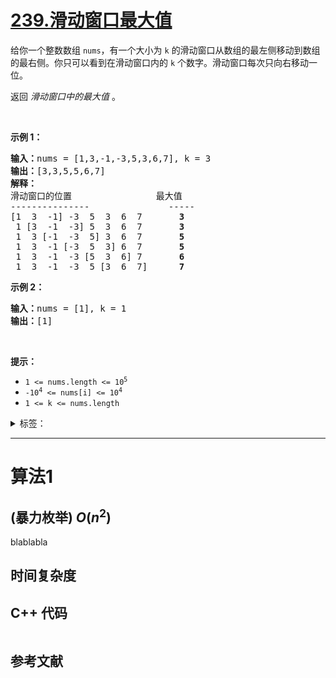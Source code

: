 # [239.滑动窗口最大值](https://leetcode.cn/problems/sliding-window-maximum/)

<p>给你一个整数数组 <code>nums</code>，有一个大小为&nbsp;<code>k</code><em>&nbsp;</em>的滑动窗口从数组的最左侧移动到数组的最右侧。你只可以看到在滑动窗口内的 <code>k</code>&nbsp;个数字。滑动窗口每次只向右移动一位。</p>

<p>返回 <em>滑动窗口中的最大值 </em>。</p>

<p>&nbsp;</p>

<p><strong>示例 1：</strong></p>

<pre>
<b>输入：</b>nums = [1,3,-1,-3,5,3,6,7], k = 3
<b>输出：</b>[3,3,5,5,6,7]
<b>解释：</b>
滑动窗口的位置                最大值
---------------               -----
[1  3  -1] -3  5  3  6  7       <strong>3</strong>
 1 [3  -1  -3] 5  3  6  7       <strong>3</strong>
 1  3 [-1  -3  5] 3  6  7      <strong> 5</strong>
 1  3  -1 [-3  5  3] 6  7       <strong>5</strong>
 1  3  -1  -3 [5  3  6] 7       <strong>6</strong>
 1  3  -1  -3  5 [3  6  7]      <strong>7</strong>
</pre>

<p><strong>示例 2：</strong></p>

<pre>
<b>输入：</b>nums = [1], k = 1
<b>输出：</b>[1]
</pre>

<p>&nbsp;</p>

<p><b>提示：</b></p>

<ul>
	<li><code>1 &lt;= nums.length &lt;= 10<sup>5</sup></code></li>
	<li><code>-10<sup>4</sup>&nbsp;&lt;= nums[i] &lt;= 10<sup>4</sup></code></li>
	<li><code>1 &lt;= k &lt;= nums.length</code></li>
</ul>

<details>
<summary>标签：</summary>
['队列', '数组', '滑动窗口', '单调队列', '堆（优先队列）']
</details>


----------

# 算法1

## (暴力枚举)  $O(n^2)$

blablabla

## 时间复杂度

## C++ 代码

```cpp

```

## 参考文献



